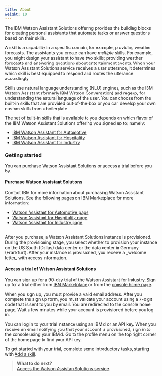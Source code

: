 ```yaml
---
title: About
weight: 10
---
```

The IBM Watson Assistant Solutions offering provides the building blocks for creating personal assistants that automate tasks or answer questions based on their skills.

A skill is a capability in a specific domain, for example, providing weather forecasts. The assistants you create can have *multiple* skills. For example, you might design your assistant to have two skills; providing weather forecasts and answering questions about entertainment events. When your Watson Assistant Solutions service receives a user utterance, it determines which skill is best equipped to respond and routes the utterance accordingly.

Skills use natural language understanding (NLU) engines, such as the IBM Watson Assistant (formerly IBM Watson Conversation) and regexp, for understanding the natural language of the user.  You can choose from the built-in skills that are provided out-of-the-box or you can develop your own custom skills from a boilerplate.  

The set of built-in skills that is available to you depends on which flavor of the IBM Watson Assistant Solutions offering you signed up to; namely:
- [IBM Watson Assistant for Automotive]({{site.baseurl}}/flavours/automotive)
- [IBM Watson Assistant for Hospitality]({{site.baseurl}}/flavours/hospitality)
- [IBM Watson Assistant for Industry]({{site.baseurl}}/flavours/industry)


### Getting started
You can purchase Watson Assistant Solutions or access a trial before you by.

#### Purchase Watson Assistant Solutions
Contact IBM for more information about purchasing Watson Assistant Solutions. See the following pages on IBM Marketplace for more information:
- [Watson Assistant for Automotive page](https://www.ibm.com/us-en/marketplace/watson-assistant-for-automotive/purchase#product-header-to)
- [Watson Assistant for Hospitality page](https://www.ibm.com/us-en/marketplace/watson-assistant-for-hospitality/purchase#product-header-top)
- [Watson Assistant for Industry page](https://www.ibm.com/us-en/marketplace/watson-assistant-for-industry/purchase#product-header-top)

<br>
After you purchase, a Watson Assistant Solutions instance is provisioned.  During the provisioning stage, you select whether to provision your instance on the US South (Dallas) data center or the data center in Germany (Frankfurt). After your instance is provisioned, you receive a _welcome letter_ with access information.

#### Access a trial of Watson Assistant Solutions
You can sign up for a 90-day trial of the Watson Assistant for Industry.  Sign up for a trial either from [IBM Marketplace](https://www.ibm.com/account/reg/us-en/signup?formid=urx-32902) or from the [console home page](https://watson-personal-assistant-toolkit.mybluemix.net).  

When you sign up, you must provide a valid email address.  After you complete the sign up form, you must validate your account using a 7-digit code that is sent to you by email. You are redirected to the console home page.  Wait a few minutes while your account is provisioned before you log in.

You can log in to your trial instance using an IBMid or an API key. When you receive an email notifying you that your account is provisioned, sign in to the console using your IBMid. Go to the profile menu on the top right corner of the home page to find your API key.

To get started with your trial, complete some introductory  tasks, starting with [Add a skill]({{site.baseurl}}/trial/add-running-skill).

> **What to do next?**<br/>
[Access the Watson Assistan Solutions service]({{site.baseurl}}/get-started/get-api-key).

